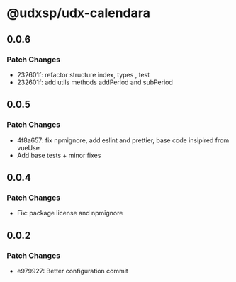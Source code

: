 # @udxsp/udx-calendara

## 0.0.6

### Patch Changes

-   232601f: refactor structure index, types , test
-   232601f: add utils methods addPeriod and subPeriod

## 0.0.5

### Patch Changes

-   4f8a657: fix npmignore, add eslint and prettier, base code insipired from vueUse
-   Add base tests + minor fixes

## 0.0.4

### Patch Changes

-   Fix: package license and npmignore

## 0.0.2

### Patch Changes

-   e979927: Better configuration commit
